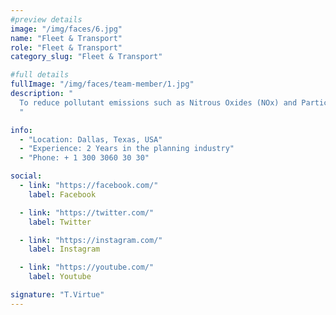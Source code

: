 ```yaml
---
#preview details
image: "/img/faces/6.jpg"
name: "Fleet & Transport"
role: "Fleet & Transport"
category_slug: "Fleet & Transport"

#full details
fullImage: "/img/faces/team-member/1.jpg"
description: "
  To reduce pollutant emissions such as Nitrous Oxides (NOx) and Particles over 10 microns (PM10), our entire diesel fleet uses Adblue. Adblue is an additive that reduces emissions through selective catalytic reduction. All our LGVs and plant equipment run on Ultra Low Sulphur Diesel (ULSD).
  "

info:
  - "Location: Dallas, Texas, USA"
  - "Experience: 2 Years in the planning industry"
  - "Phone: + 1 300 3060 30 30"

social:
  - link: "https://facebook.com/"
    label: Facebook

  - link: "https://twitter.com/"
    label: Twitter

  - link: "https://instagram.com/"
    label: Instagram

  - link: "https://youtube.com/"
    label: Youtube

signature: "T.Virtue"
---
```

